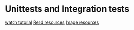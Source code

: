 # Unittests and Integration tests
[watch tutorial](https://www.google.com/url?sa=t&source=web&rct=j&opi=89978449&url=https://m.youtube.com/watch%3Fv%3DyEPDYScoPm0&ved=2ahUKEwjb1LKl5vSAAxWDg_0HHS2GBwE4HhCjtAF6BAgJEAE&usg=AOvVaw2PCeO-la-wVGrOS7YM_ocD)
[Read resources](https://docs.python.org/3/library/unittest.html)
[Image resources](https://www.google.com/search?q=Unit+Tests+and+Integration+Tests&client=ms-opera-mobile&sca_esv=559654558&channel=new&espv=1&tbm=isch&sxsrf=AB5stBjqOkHNjXi9mZ5I5e1Kydj7OAbq9w:1692862990289&source=lnms&sa=X&ved=0ahUKEwiDuMGJ5vSAAxUfiv0HHd4eBxwQ0pQJCB8&biw=360&bih=624&dpr=2)
